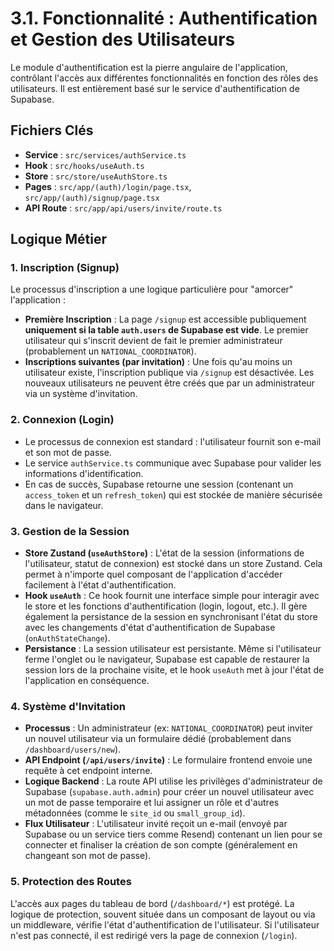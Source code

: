 # 3.1. Fonctionnalité : Authentification et Gestion des Utilisateurs

Le module d'authentification est la pierre angulaire de l'application, contrôlant l'accès aux différentes fonctionnalités en fonction des rôles des utilisateurs. Il est entièrement basé sur le service d'authentification de Supabase.

## Fichiers Clés

-   **Service** : `src/services/authService.ts`
-   **Hook** : `src/hooks/useAuth.ts`
-   **Store** : `src/store/useAuthStore.ts`
-   **Pages** : `src/app/(auth)/login/page.tsx`, `src/app/(auth)/signup/page.tsx`
-   **API Route** : `src/app/api/users/invite/route.ts`

## Logique Métier

### 1. Inscription (Signup)

Le processus d'inscription a une logique particulière pour "amorcer" l'application :

-   **Première Inscription** : La page `/signup` est accessible publiquement **uniquement si la table `auth.users` de Supabase est vide**. Le premier utilisateur qui s'inscrit devient de fait le premier administrateur (probablement un `NATIONAL_COORDINATOR`).
-   **Inscriptions suivantes (par invitation)** : Une fois qu'au moins un utilisateur existe, l'inscription publique via `/signup` est désactivée. Les nouveaux utilisateurs ne peuvent être créés que par un administrateur via un système d'invitation.

### 2. Connexion (Login)

-   Le processus de connexion est standard : l'utilisateur fournit son e-mail et son mot de passe.
-   Le service `authService.ts` communique avec Supabase pour valider les informations d'identification.
-   En cas de succès, Supabase retourne une session (contenant un `access_token` et un `refresh_token`) qui est stockée de manière sécurisée dans le navigateur.

### 3. Gestion de la Session

-   **Store Zustand (`useAuthStore`)** : L'état de la session (informations de l'utilisateur, statut de connexion) est stocké dans un store Zustand. Cela permet à n'importe quel composant de l'application d'accéder facilement à l'état d'authentification.
-   **Hook `useAuth`** : Ce hook fournit une interface simple pour interagir avec le store et les fonctions d'authentification (login, logout, etc.). Il gère également la persistance de la session en synchronisant l'état du store avec les changements d'état d'authentification de Supabase (`onAuthStateChange`).
-   **Persistance** : La session utilisateur est persistante. Même si l'utilisateur ferme l'onglet ou le navigateur, Supabase est capable de restaurer la session lors de la prochaine visite, et le hook `useAuth` met à jour l'état de l'application en conséquence.

### 4. Système d'Invitation

-   **Processus** : Un administrateur (ex: `NATIONAL_COORDINATOR`) peut inviter un nouvel utilisateur via un formulaire dédié (probablement dans `/dashboard/users/new`).
-   **API Endpoint (`/api/users/invite`)** : Le formulaire frontend envoie une requête à cet endpoint interne.
-   **Logique Backend** : La route API utilise les privilèges d'administrateur de Supabase (`supabase.auth.admin`) pour créer un nouvel utilisateur avec un mot de passe temporaire et lui assigner un rôle et d'autres métadonnées (comme le `site_id` ou `small_group_id`).
-   **Flux Utilisateur** : L'utilisateur invité reçoit un e-mail (envoyé par Supabase ou un service tiers comme Resend) contenant un lien pour se connecter et finaliser la création de son compte (généralement en changeant son mot de passe).

### 5. Protection des Routes

L'accès aux pages du tableau de bord (`/dashboard/*`) est protégé. La logique de protection, souvent située dans un composant de layout ou via un middleware, vérifie l'état d'authentification de l'utilisateur. Si l'utilisateur n'est pas connecté, il est redirigé vers la page de connexion (`/login`).
